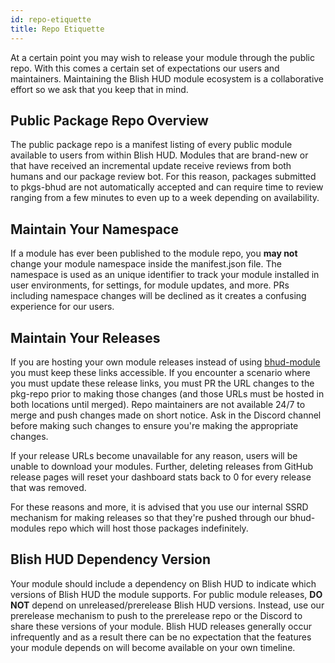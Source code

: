 ```yaml
---
id: repo-etiquette
title: Repo Etiquette
---
```


At a certain point you may wish to release your module through the public repo.  With this comes a certain set of expectations our users and maintainers.  Maintaining the Blish HUD module ecosystem is a collaborative effort so we ask that you keep that in mind.

## Public Package Repo Overview

The public package repo is a manifest listing of every public module available to users from within Blish HUD.  Modules that are brand-new or that have received an incremental update receive reviews from both humans and our package review bot.  For this reason, packages submitted to pkgs-bhud are not automatically accepted and can require time to review ranging from a few minutes to even up to a week depending on availability.

## Maintain Your Namespace

If a module has ever been published to the module repo, you **may not** change your module namespace inside the manifest.json file.  The namespace is used as an unique identifier to track your module installed in user environments, for settings, for module updates, and more.  PRs including namespace changes will be declined as it creates a confusing experience for our users.

## Maintain Your Releases

If you are hosting your own module releases instead of using [bhud-module](https://github.com/blish-hud/bhud-modules) you must keep these links accessible.  If you encounter a scenario where you must update these release links, you must PR the URL changes to the pkg-repo prior to making those changes (and those URLs must be hosted in both locations until merged).  Repo maintainers are not available 24/7 to merge and push changes made on short notice.  Ask in the Discord channel before making such changes to ensure you're making the appropriate changes.

If your release URLs become unavailable for any reason, users will be unable to download your modules.  Further, deleting releases from GitHub release pages will reset your dashboard stats back to 0 for every release that was removed.

For these reasons and more, it is advised that you use our internal SSRD mechanism for making releases so that they're pushed through our bhud-modules repo which will host those packages indefinitely.

## Blish HUD Dependency Version

Your module should include a dependency on Blish HUD to indicate which versions of Blish HUD the module supports.  For public module releases, **DO NOT** depend on unreleased/prerelease Blish HUD versions.  Instead, use our prerelease mechanism to push to the prerelease repo or the Discord to share these versions of your module.  Blish HUD releases generally occur infrequently and as a result there can be no expectation that the features your module depends on will become available on your own timeline.
